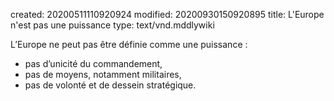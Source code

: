 created: 20200511110920924
modified: 20200930150920895
title: L'Europe n'est pas une puissance
type: text/vnd.mddlywiki

L’Europe ne peut pas être définie comme une puissance :

* pas d’unicité du commandement,
* pas de moyens, notamment militaires,
* pas de volonté et de dessein stratégique.